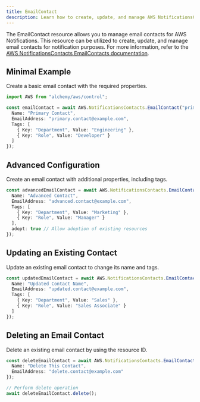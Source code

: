 ```yaml
---
title: EmailContact
description: Learn how to create, update, and manage AWS NotificationsContacts EmailContacts using Alchemy Cloud Control.
---
```


The EmailContact resource allows you to manage email contacts for AWS Notifications. This resource can be utilized to create, update, and manage email contacts for notification purposes. For more information, refer to the [AWS NotificationsContacts EmailContacts documentation](https://docs.aws.amazon.com/notificationscontacts/latest/userguide/).

## Minimal Example

Create a basic email contact with the required properties.

```ts
import AWS from "alchemy/aws/control";

const emailContact = await AWS.NotificationsContacts.EmailContact("primaryEmailContact", {
  Name: "Primary Contact",
  EmailAddress: "primary.contact@example.com",
  Tags: [
    { Key: "Department", Value: "Engineering" },
    { Key: "Role", Value: "Developer" }
  ]
});
```

## Advanced Configuration

Create an email contact with additional properties, including tags.

```ts
const advancedEmailContact = await AWS.NotificationsContacts.EmailContact("advancedEmailContact", {
  Name: "Advanced Contact",
  EmailAddress: "advanced.contact@example.com",
  Tags: [
    { Key: "Department", Value: "Marketing" },
    { Key: "Role", Value: "Manager" }
  ],
  adopt: true // Allow adoption of existing resources
});
```

## Updating an Existing Contact

Update an existing email contact to change its name and tags.

```ts
const updatedEmailContact = await AWS.NotificationsContacts.EmailContact("existingEmailContact", {
  Name: "Updated Contact Name",
  EmailAddress: "updated.contact@example.com",
  Tags: [
    { Key: "Department", Value: "Sales" },
    { Key: "Role", Value: "Sales Associate" }
  ]
});
```

## Deleting an Email Contact

Delete an existing email contact by using the resource ID.

```ts
const deleteEmailContact = await AWS.NotificationsContacts.EmailContact("deleteEmailContact", {
  Name: "Delete This Contact",
  EmailAddress: "delete.contact@example.com"
});

// Perform delete operation
await deleteEmailContact.delete();
```